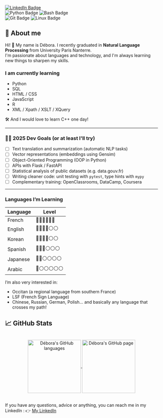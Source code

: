 <div id="social">
  <a href="https://www.linkedin.com/in/debora-van-den-zande/">
    <img src="https://img.shields.io/badge/LinkedIn-blue?style=flat&logo=linkedin&logoColor=white" alt="LinkedIn Badge"/>
  </a>
</div>

<div id="languages">
  <img src="https://img.shields.io/badge/Python-3572A5?style=flat&logo=python&logoColor=white" alt="Python Badge"/>
  <img src="https://img.shields.io/badge/Bash-89E051?style=flat&logo=GNU%20Bash&logoColor=black" alt="Bash Badge"/>
</div>


<div id="gitandlinuxenjoyer">
  <img src="https://img.shields.io/badge/Git-F05032?style=flat&logo=git&logoColor=white" alt="Git Badge"/>
  <img src="https://img.shields.io/badge/Linux-FCC624?style=flat&logo=linux&logoColor=black" alt="Linux Badge"/>
</div>

## 🤔 About me
Hi! 👋 My name is Débora. I recently graduated in **Natural Language Processing** from University Paris Nanterre.  
I'm passionate about languages and technology, and I'm always learning new things to sharpen my skills.

### I am currently learning

* Python
* SQL
* HTML / CSS
* JavaScript
* R
* XML / Xpath / XSLT / XQuery

🛠️ And I would love to learn C++ one day!

---

### 👩‍💻 2025 Dev Goals (or at least I'll try)
- [ ] Text translation and summarization (automatic NLP tasks)
- [ ] Vector representations (embeddings using Gensim)
- [ ] Object-Oriented Programming (OOP in Python)
- [ ] APIs with Flask / FastAPI
- [ ] Statistical analysis of public datasets (e.g. data.gouv.fr)
- [ ] Writing cleaner code: unit testing with `pytest`, type hints with `mypy`
- [ ] Complementary training: OpenClassrooms, DataCamp, Coursera

---

### Languages I’m Learning

| Language  | Level                 |
|-----------|-----------------|
| French    | 🔵🔵🔵🔵🔵🔵       |
| English   | 🔵🔵🔵🔵⚪⚪       |
| Korean    | 🔵🔵🔵🔵⚪⚪       |
| Spanish   | 🔵🔵🔵⚪⚪⚪       |
| Japanese  | 🔵🔵⚪⚪⚪⚪       |
| Arabic    | 🔵⚪⚪⚪⚪⚪       |

I’m also very interested in:
* Occitan (a regional language from southern France)
* LSF (French Sign Language)
* Chinese, Russian, German, Polish… and basically any language that crosses my path!


## 📈 GitHub Stats
</br>
<div align="center"> 
   <a href="https://github.com/deboraptor" >
     <img align="center" src="https://github-readme-stats.vercel.app/api/top-langs/?username=deboraptor&hide=html,css,javascript,&langs_count=4&theme=radical" alt="Débora's GitHub languages" height="175"/>
   </a>
   <a href="https://github.com/deboraptor">
       <img align="center" src="https://github-readme-stats.vercel.app/api/?username=deboraptor&hide=html&theme=radical&show_icons=true" alt="Débora's GitHub page" height="175"/>
   </a>
</div>
</br>

If you have any questions, advice or anything, you can reach me in my LinkedIn : 
👉 <a href="https://www.linkedin.com/in/debora-van-den-zande/">My LinkedIn</a>

